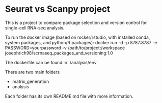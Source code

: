 # Seurat vs Scanpy project

This is a project to compare package selection and version control for single-cell RNA-seq analysis.

To run the docker image (based on rocker/rstudio, with installed conda, system packages, and python/R packages):
docker run -d -p 8787:8787 -e PASSWORD=yourpassword -v /path/to/project:/workspace josephrich98/scrnaseq_packages_and_versioning:1.0

The dockerfile can be found in ./analysis/env

There are two main folders
- matrix_generation
- analysis

Each folder has its own README.md file with more information.
